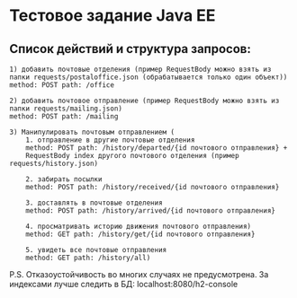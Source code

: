 <h1>Тестовое задание Java EE</h1>

<h2>Список действий и структура запросов:</h2>

    1) добавить почтовые отделения (пример RequestBody можно взять из папки requests/postaloffice.json (обрабатывается только один объект))
    method: POST path: /office

    2) добавить почтовое отправление (пример RequestBody можно взять из папки requests/mailing.json)
    method: POST path: /mailing

    3) Манипулировать почтовым отправлением ( 
        1. отправление в другие почтовые отделения
        method: POST path: /history/departed/{id почтового отправления} + 
        RequestBody index другого почтового отделения (пример requests/history.json)

        2. забирать посылки
        method: POST path: /history/received/{id почтового отправления}

        3. доставлять в почтовые отделения
        method: POST path: /history/arrived/{id почтового отправления}

        4. просматривать историю движения почтового отправления)
        method: GET path: /history/get/{id почтового отправления}

        5. увидеть все почтовые отправления
        method: GET path: /history/all)

P.S.
Отказоустойчивость во многих случаях не предусмотрена.
За индексами лучше следить в БД: localhost:8080/h2-console
